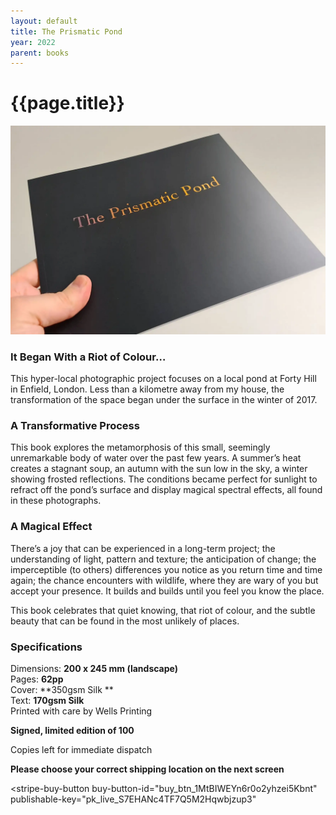 ```yaml
---
layout: default
title: The Prismatic Pond
year: 2022
parent: books
---
```


# {{page.title}}

![The Prismatic Pond](the-prismatic-pond-01.webp "The Prismatic Pond")

### It Began With a Riot of Colour…

This hyper-local photographic project focuses on a local pond at Forty Hill in Enfield, London. Less than a kilometre away from my house, the transformation of the space began under the surface in the winter of 2017.

### A Transformative Process

This book explores the metamorphosis of this small, seemingly unremarkable body of water over the past few years. A summer’s heat creates a stagnant soup, an autumn with the sun low in the sky, a winter showing frosted reflections. The conditions became perfect for sunlight to refract off the pond’s surface and display magical spectral effects, all found in these photographs.

### A Magical Effect

There’s a joy that can be experienced in a long-term project; the understanding of light, pattern and texture; the anticipation of change; the imperceptible (to others) differences you notice as you return time and time again; the chance encounters with wildlife, where they are wary of you but accept your presence. It builds and builds until you feel you know the place.

This book celebrates that quiet knowing, that riot of colour, and the subtle beauty that can be found in the most unlikely of places.

### Specifications

Dimensions: **200 x 245 mm (landscape)**<br />
Pages: **62pp**<br />
Cover: **350gsm Silk **<br />
Text: **170gsm Silk**<br />
Printed with care by Wells Printing

**Signed, limited edition of 100**

Copies left for immediate dispatch


**Please choose your correct shipping location on the next screen**

<script async
  src="https://js.stripe.com/v3/buy-button.js">
</script>

<stripe-buy-button
  buy-button-id="buy_btn_1MtBIWEYn6r0o2yhzei5Kbnt"
  publishable-key="pk_live_S7EHANc4TF7Q5M2Hqwbjzup3"
>
</stripe-buy-button>